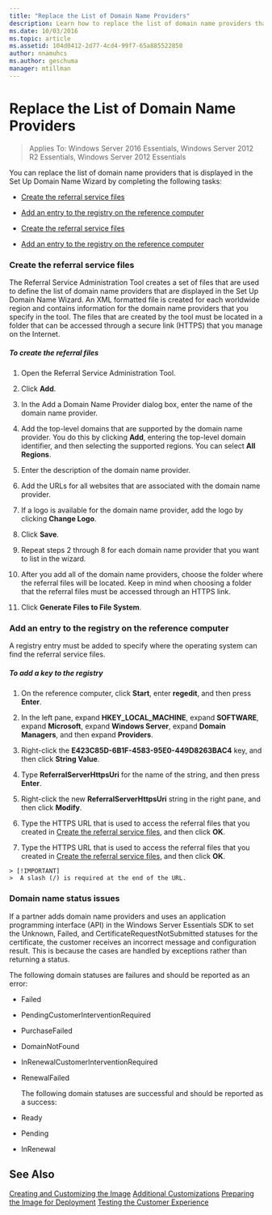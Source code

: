 ```yaml
---
title: "Replace the List of Domain Name Providers"
description: Learn how to replace the list of domain name providers that is displayed in the Set Up Domain Name Wizard.
ms.date: 10/03/2016
ms.topic: article
ms.assetid: 104d0412-2d77-4cd4-99f7-65a885522850
author: nnamuhcs
ms.author: geschuma
manager: mtillman
---
```


# Replace the List of Domain Name Providers

>Applies To: Windows Server 2016 Essentials, Windows Server 2012 R2 Essentials, Windows Server 2012 Essentials

You can replace the list of domain name providers that is displayed in the Set Up Domain Name Wizard by completing the following tasks:


-   [Create the referral service files](Replace-the-List-of-Domain-Name-Providers.md#BKMK_ReferralFiles)

-   [Add an entry to the registry on the reference computer](Replace-the-List-of-Domain-Name-Providers.md#BKMK_AddRegistry)

-   [Create the referral service files](../install/Replace-the-List-of-Domain-Name-Providers.md#BKMK_ReferralFiles)

-   [Add an entry to the registry on the reference computer](../install/Replace-the-List-of-Domain-Name-Providers.md#BKMK_AddRegistry)


###  <a name="BKMK_ReferralFiles"></a> Create the referral service files
 The Referral Service Administration Tool creates a set of files that are used to define the list of domain name providers that are displayed in the Set Up Domain Name Wizard. An XML formatted file is created for each worldwide region and contains information for the domain name providers that you specify in the tool. The files that are created by the tool must be located in a folder that can be accessed through a secure link (HTTPS) that you manage on the Internet.

##### To create the referral files

1.  Open the Referral Service Administration Tool.

2.  Click **Add**.

3.  In the Add a Domain Name Provider dialog box, enter the name of the domain name provider.

4.  Add the top-level domains that are supported by the domain name provider. You do this by clicking **Add**, entering the top-level domain identifier, and then selecting the supported regions. You can select **All Regions**.

5.  Enter the description of the domain name provider.

6.  Add the URLs for all websites that are associated with the domain name provider.

7.  If a logo is available for the domain name provider, add the logo by clicking **Change Logo**.

8.  Click **Save**.

9. Repeat steps 2 through 8 for each domain name provider that you want to list in the wizard.

10. After you add all of the domain name providers, choose the folder where the referral files will be located. Keep in mind when choosing a folder that the referral files must be accessed through an HTTPS link.

11. Click **Generate Files to File System**.

###  <a name="BKMK_AddRegistry"></a> Add an entry to the registry on the reference computer
 A registry entry must be added to specify where the operating system can find the referral service files.

##### To add a key to the registry

1.  On the reference computer, click **Start**, enter **regedit**, and then press **Enter**.

2.  In the left pane, expand **HKEY_LOCAL_MACHINE**, expand **SOFTWARE**, expand **Microsoft**, expand **Windows Server**, expand **Domain Managers**, and then expand **Providers**.

3.  Right-click the **E423C85D-6B1F-4583-95E0-449D8263BAC4** key, and then click **String Value**.

4.  Type **ReferralServerHttpsUri** for the name of the string, and then press **Enter**.

5.  Right-click the new **ReferralServerHttpsUri** string in the right pane, and then click **Modify**.


6.  Type the HTTPS URL that is used to access the referral files that you created in [Create the referral service files](Replace-the-List-of-Domain-Name-Providers.md#BKMK_ReferralFiles), and then click **OK**.

6.  Type the HTTPS URL that is used to access the referral files that you created in [Create the referral service files](../install/Replace-the-List-of-Domain-Name-Providers.md#BKMK_ReferralFiles), and then click **OK**.


~~~
> [!IMPORTANT]
>  A slash (/) is required at the end of the URL.
~~~

###  <a name="BKMK_ReplaceDomainNameProviders"></a> Domain name status issues
 If a partner adds domain name providers and uses an application programming interface (API) in the  Windows Server Essentials SDK to set the Unknown, Failed, and CertificateRequestNotSubmitted statuses for the certificate, the customer receives an incorrect message and configuration result. This is because the cases are handled by exceptions rather than returning a status.

 The following domain statuses are failures and should be reported as an error:

- Failed

- PendingCustomerInterventionRequired

- PurchaseFailed

- DomainNotFound

- InRenewalCustomerInterventionRequired

- RenewalFailed

  The following domain statuses are successful and should be reported as a success:

- Ready

- Pending

- InRenewal

## See Also

 [Creating and Customizing the Image](Creating-and-Customizing-the-Image.md)
 [Additional Customizations](Additional-Customizations.md)
 [Preparing the Image for Deployment](Preparing-the-Image-for-Deployment.md)
 [Testing the Customer Experience](Testing-the-Customer-Experience.md)

